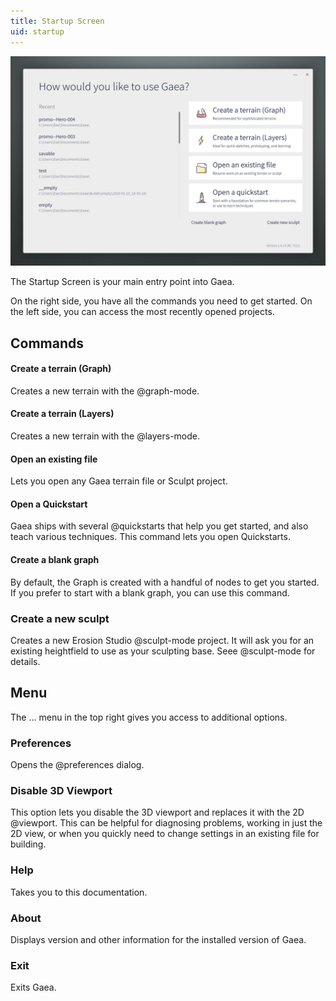 ```yaml
---
title: Startup Screen
uid: startup
---
```


![](images/ui/Startup.png)

The Startup Screen is your main entry point into Gaea.

On the right side, you have all the commands you need to get started. On the left side, you can access the most recently opened projects.

## Commands

#### Create a terrain (Graph)
Creates a new terrain with the @graph-mode.

#### Create a terrain (Layers)
Creates a new terrain with the @layers-mode.

#### Open an existing file
Lets you open any Gaea terrain file or Sculpt project.

#### Open a Quickstart
Gaea ships with several @quickstarts that help you get started, and also teach various techniques. This command lets you open Quickstarts.

#### Create a blank graph
By default, the Graph is created with a handful of nodes to get you started. If you prefer to start with a blank graph, you can use this command.

### Create a new sculpt
Creates a new Erosion Studio @sculpt-mode project. It will ask you for an existing heightfield to use as your sculpting base. Seee @sculpt-mode for details.

## Menu

The ... menu in the top right gives you access to additional options.

### Preferences
Opens the @preferences dialog.

### Disable 3D Viewport
This option lets you disable the 3D viewport and replaces it with the 2D @viewport. This can be helpful for diagnosing problems, working in just the 2D view, or when you quickly need to change settings in an existing file for building.

### Help
Takes you to this documentation.

### About
Displays version and other information for the installed version of Gaea.

### Exit
Exits Gaea.